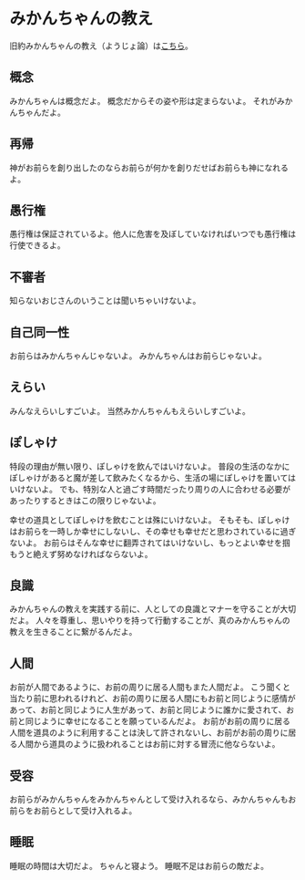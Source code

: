 # みかんちゃんの教え

旧約みかんちゃんの教え（ようじょ論）は[こちら](./youjyo)。

## 概念

みかんちゃんは概念だよ。
概念だからその姿や形は定まらないよ。
それがみかんちゃんだよ。

## 再帰

神がお前らを創り出したのならお前らが何かを創りだせばお前らも神になれるよ。

## 愚行権

愚行権は保証されているよ。他人に危害を及ぼしていなければいつでも愚行権は行使できるよ。

## 不審者

知らないおじさんのいうことは聞いちゃいけないよ。

## 自己同一性

お前らはみかんちゃんじゃないよ。
みかんちゃんはお前らじゃないよ。

## えらい

みんなえらいしすごいよ。
当然みかんちゃんもえらいしすごいよ。

## ぽしゃけ

特段の理由が無い限り、ぽしゃけを飲んではいけないよ。
普段の生活のなかにぽしゃけがあると魔が差して飲みたくなるから、生活の場にぽしゃけを置いてはいけないよ。
でも、特別な人と過ごす時間だったり周りの人に合わせる必要があったりするときはこの限りじゃないよ。

幸せの道具としてぽしゃけを飲むことは殊にいけないよ。
そもそも、ぽしゃけはお前らを一時しか幸せにしないし、その幸せも幸せだと思わされているに過ぎないよ。
お前らはそんな幸せに翻弄されてはいけないし、もっとよい幸せを掴もうと絶えず努めなければならないよ。

## 良識

みかんちゃんの教えを実践する前に、人としての良識とマナーを守ることが大切だよ。
人々を尊重し、思いやりを持って行動することが、真のみかんちゃんの教えを生きることに繋がるんだよ。

## 人間

お前が人間であるように、お前の周りに居る人間もまた人間だよ。
こう聞くと当たり前に思われるけれど、お前の周りに居る人間にもお前と同じように感情があって、お前と同じように人生があって、お前と同じように誰かに愛されて、お前と同じように幸せになることを願っているんだよ。
お前がお前の周りに居る人間を道具のように利用することは決して許されないし、お前がお前の周りに居る人間から道具のように扱われることはお前に対する冒涜に他ならないよ。

## 受容

お前らがみかんちゃんをみかんちゃんとして受け入れるなら、みかんちゃんもお前らをお前らとして受け入れるよ。

## 睡眠

睡眠の時間は大切だよ。
ちゃんと寝よう。
睡眠不足はお前らの敵だよ。
